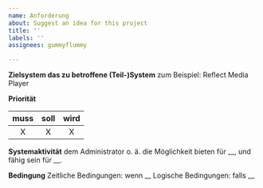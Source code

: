 ```yaml
---
name: Anforderung
about: Suggest an idea for this project
title: ''
labels: ''
assignees: gummyflummy

---
```


**Zielsystem das zu betroffene (Teil-)System**
zum Beispiel: Reflect Media Player

**Priorität**

|     muss      |       soll        |          wird          |
| :------------: | :---------------: | :--------------------: |
| X | X | X |

**Systemaktivität**
dem Administrator o. ä. die Möglichkeit bieten für __, und fähig sein für __.

**Bedingung**
Zeitliche Bedingungen: wenn __
Logische Bedingungen: falls __
